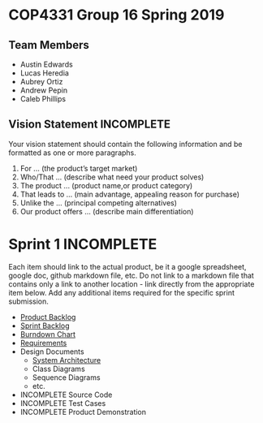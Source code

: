 # COP4331 Group 16 Spring 2019

## Team Members

- Austin Edwards
- Lucas Heredia
- Aubrey Ortiz
- Andrew Pepin
- Caleb Phillips

## Vision Statement INCOMPLETE

Your vision statement should contain the following information and be formatted as one or more paragraphs.

1. For ... (the product’s target market)
2. Who/That ... (describe what need your product solves)
3. The product ... (product name,or product category)
4. That leads to ... (main advantage, appealing reason for purchase)
5. Unlike the ... (principal competing alternatives)
6. Our product offers ... (describe main differentiation)

# Sprint 1   INCOMPLETE
Each item should link to the actual product, be it a google spreadsheet, google doc, github markdown file, etc. Do not link to a markdown file that contains only a link to another location - link directly from the appropriate item below. Add any additional items required for the specific sprint submission.

-  [Product Backlog](https://github.com/ortiza0556/COP4331-Group-16/blob/master/BackLog.md)
-  [Sprint Backlog](https://github.com/ortiza0556/COP4331-Group-16/blob/master/Sprint1/BackLog.md)
-  [Burndown Chart](https://www.google.com/search?tbm=isch&q=sprint+burndown+chart&oq=sprint+burndown+chart)
-  [Requirements](https://github.com/ortiza0556/COP4331-Group-16/blob/master/Requirements.md)
-  Design Documents
   - [System Architecture](https://github.com/drhollander/COP4331_Sample/blob/master/sprint1/architecture.md)
   - Class Diagrams
   - Sequence Diagrams
   - etc.
-  INCOMPLETE Source Code
-  INCOMPLETE Test Cases
-  INCOMPLETE Product Demonstration
